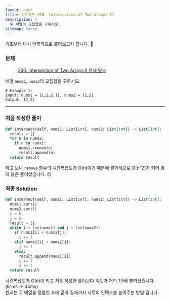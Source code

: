```yaml
---
layout: post
title: 리트코드 350. Intersection of Two Arrays II
description: >
  두 배열의 교집합을 구하시오.
sitemap: false
---
```


기초부터 다시 반복적으로 풀어보고자 합니다. 🚶

### 문제
> [350. Intersection of Two Arrays II 문제 링크](https://leetcode.com/problems/intersection-of-two-arrays-ii/description/)

배열 `nums1`, `nums2`의 교집합을 구하시오.

```text
# Example 1:
Input: nums1 = [1,2,2,1], nums2 = [2,2]
Output: [2,2]
```

---

### 처음 작성한 풀이

```python
def intersect(self, nums1: List[int], nums2: List[int]) -> List[int]:
  result = []
  for n in nums2:
    if n in nums1:
      nums1.remove(n)
      result.append(n)
  return result
```

하고 보니 `remove` 함수의 시간복잡도가 O(n)이기 때문에 결과적으로 O(n^2)가 되어 좋지 않은 풀이었습니다. 😓

### 최종 Solution

```python
def intersect(self, nums1: List[int], nums2: List[int]) -> List[int]:
  nums1.sort()
  nums2.sort()
  i = 0
  j = 0
  result = []
  while i < len(nums1) and j < len(nums2):
    if nums1[i] < nums2[j]:
      i += 1
    elif nums1[i] > nums2[j]:
      j += 1
    else:
      result.append(nums1[i])
      i += 1
      j += 1
  return result
```

시간복잡도가 O(n)이 되고 처음 작성한 풀이보다 속도가 거의 1.5배 빨라졌습니다. (61ms → 44ms)
<br>
원리는 두 배열을 정렬한 후에 같아 질때까지 서로의 인덱스를 높여주는 방법 입니다.